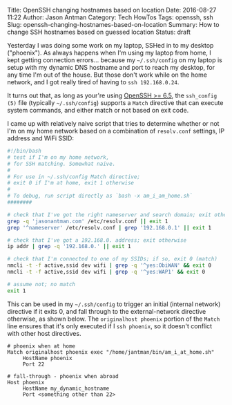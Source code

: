 Title: OpenSSH changing hostnames based on location
Date: 2016-08-27 11:22
Author: Jason Antman
Category: Tech HowTos
Tags: openssh, ssh
Slug: openssh-changing-hostnames-based-on-location
Summary: How to change SSH hostnames based on guessed location
Status: draft

Yesterday I was doing some work on my laptop, SSHed in to my desktop ("phoenix"). As
always happens when I'm using my laptop from home, I kept getting connection errors...
because my ``~/.ssh/config`` on my laptop is setup with my dynamic DNS hostname and port
to reach my desktop, for any time I'm out of the house. But those don't work while
on the home network, and I got really tired of having to ``ssh 192.168.0.24``.

It turns out that, as long as your're using [OpenSSH >= 6.5](http://www.openssh.com/txt/release-6.5),
the ``ssh_config (5)`` file (typically ``~/.ssh/config``) supports a ``Match`` directive
that can execute system commands, and either match or not based on exit code.

I came up with relatively naive script that tries to determine whether or not I'm on my
home network based on a combination of ``resolv.conf`` settings, IP address and WiFi
SSID:

```bash
#!/bin/bash
# test if I'm on my home network,
# for SSH matching. Somewhat naive.
#
# For use in ~/.ssh/config Match directive;
# exit 0 if I'm at home, exit 1 otherwise
#
# To debug, run script directly as `bash -x am_i_am_home.sh`
########

# check that I've got the right nameserver and search domain; exit otherwise
grep -q 'jasonantman.com' /etc/resolv.conf || exit 1
grep '^nameserver' /etc/resolv.conf | grep '192.168.0.1' || exit 1

# check that I've got a 192.168.0. address; exit otherwise
ip addr | grep -q '192.168.0.' || exit 1

# check that I'm connected to one of my SSIDs; if so, exit 0 (match)
nmcli -t -f active,ssid dev wifi | grep -q '^yes:ObiWAN' && exit 0
nmcli -t -f active,ssid dev wifi | grep -q '^yes:WAP1' && exit 0

# assume not; no match
exit 1

```

This can be used in my ``~/.ssh/config`` to trigger an initial (internal network)
directive if it exits 0, and fall through to the external-network directive otherwise,
as shown below. The ``originalhost phoenix`` portion of the ``Match`` line ensures
that it's only executed if I ``ssh phoenix``, so it doesn't conflict with other
host directives.

```
# phoenix when at home
Match originalhost phoenix exec "/home/jantman/bin/am_i_at_home.sh"
     HostName phoenix
     Port 22

# fall-through - phoenix when abroad
Host phoenix
     HostName my_dynamic_hostname
     Port <something other than 22>
```
